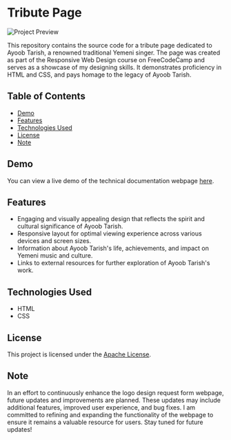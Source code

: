# Tribute Page

![Project Preview](/path/to/preview/image.png)

This repository contains the source code for a tribute page dedicated to Ayoob Tarish, a renowned traditional Yemeni singer. The page was created as part of the Responsive Web Design course on FreeCodeCamp and serves as a showcase of my designing skills. It demonstrates proficiency in HTML and CSS, and pays homage to the legacy of Ayoob Tarish.


## Table of Contents

- [Demo](#demo)
- [Features](#features)
- [Technologies Used](#technologies-used)
- [License](#license)
- [Note](#note)

## Demo

You can view a live demo of the technical documentation webpage [here](http://ayoobtarish.epizy.com/).

## Features

- Engaging and visually appealing design that reflects the spirit and cultural significance of Ayoob Tarish.
- Responsive layout for optimal viewing experience across various devices and screen sizes.
- Information about Ayoob Tarish's life, achievements, and impact on Yemeni music and culture.
- Links to external resources for further exploration of Ayoob Tarish's work.


## Technologies Used

- HTML
- CSS

## License

This project is licensed under the [Apache License](LICENSE).

## Note

In an effort to continuously enhance the logo design request form webpage, future updates and improvements are planned. These updates may include additional features, improved user experience, and bug fixes. I am committed to refining and expanding the functionality of the webpage to ensure it remains a valuable resource for users. Stay tuned for future updates!
